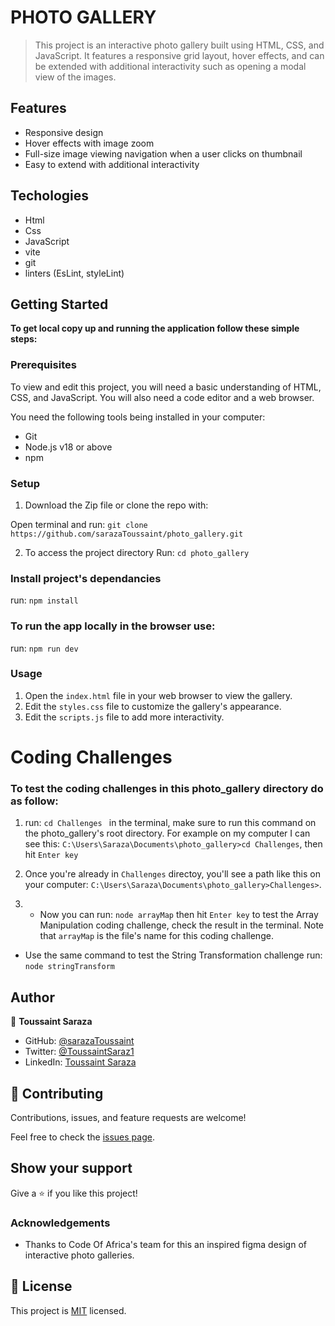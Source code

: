 # PHOTO GALLERY

> This project is an interactive photo gallery built using HTML, CSS, and JavaScript. It features a responsive grid layout, hover effects, and can be extended with additional interactivity such as opening a modal view of the images.

## Features

- Responsive design
- Hover effects with image zoom
- Full-size image viewing navigation when a user clicks on thumbnail
- Easy to extend with additional interactivity

## Techologies

- Html
- Css
- JavaScript
- vite
- git
- linters (EsLint, styleLint)

## Getting Started

**To get local copy up and running the application follow these simple steps:**

### Prerequisites

To view and edit this project, you will need a basic understanding of HTML, CSS, and JavaScript. You will also need a code editor and a web browser.

You need the following tools being installed in your computer:

- Git
- Node.js v18 or above
- npm

### Setup
1. Download the Zip file or clone the repo with:

  Open terminal and run: `git clone` `https://github.com/sarazaToussaint/photo_gallery.git`

2. To access the project directory
  Run: `cd photo_gallery`

### Install project's dependancies

run: `npm install`

### To run the app locally in the browser use:

run: `npm run dev`

### Usage

1. Open the `index.html` file in your web browser to view the gallery.
2. Edit the `styles.css` file to customize the gallery's appearance.
3. Edit the `scripts.js` file to add more interactivity.

# Coding Challenges

### To test the coding challenges in this photo_gallery directory do as follow:

1. run: `cd Challenges ` in the terminal, make sure to run this command on the photo_gallery's root directory. For example on my computer I can see this: `C:\Users\Saraza\Documents\photo_gallery>cd Challenges`, then hit `Enter key`

2. Once you're already in `Challenges` directoy, you'll see a path like this on your computer: `C:\Users\Saraza\Documents\photo_gallery>Challenges>`.

3. - Now you can run: `node arrayMap` then hit `Enter key` to test the Array Manipulation coding  challenge, check the result in the terminal. Note that `arrayMap` is the file's name for this coding challenge. 
- Use the same command to test the String Transformation challenge run: `node stringTransform`


## Author

👤 **Toussaint Saraza**

- GitHub: [@sarazaToussaint](https://github.com/sarazaToussaint)
- Twitter: [@ToussaintSaraz1](https://twitter.com/ToussaintSaraz1)
- LinkedIn: [Toussaint Saraza](https://www.linkedin.com/in/toussaintsaraza/)

## 🤝 Contributing

Contributions, issues, and feature requests are welcome!

Feel free to check the [issues page](https://github.com/sarazaToussaint/photo_gallery/issues).
## Show your support
Give a ⭐️ if you like this project!

### Acknowledgements

- Thanks to Code Of Africa's team for this an inspired figma design of interactive photo galleries.


## 📝 License

This project is [MIT](./MIT.md) licensed.